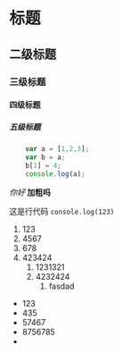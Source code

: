 # 标题
## 二级标题
### 三级标题
#### 四级标题
##### 五级标题

```javascript
    var a = [1,2,3];
    var b = a;
    b[1] = 4;
    console.log(a);
```

*你好*
**加粗吗**

这是行代码   `console.log(123)`


1. 123
2. 4567
3. 678
4. 423424
   1. 1231321
   2. 4232424
      1. fasdad  


- 123
- 435
- 57467
- 8756785
- 